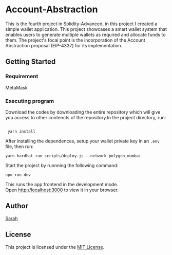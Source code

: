 # Account-Abstraction

This is the fourth project in Solidity-Advanced, in this project I created a simple wallet application. This project showcases a smart wallet system that enables users to generate multiple wallets as required and allocate funds to them. The project's focal point is the incorporation of the Account Abstraction proposal (EIP-4337) for its implementation.

## Getting Started

### Requirement

MetaMask

### Executing program

Download the codes by downloading the entire repository which will give you access to other contencts of the repository.In the project directory,  run:

```shell

 yarn install

```

After installing the dependences, setup your wallet private key in an `.env` file, then run:

```shell
yarn hardhat run scripts/deploy.js --network polygon_mumbai
```

Start the project by runnning the following command:

```shell
npm run dev
```

This runs the app frontend in the development mode.\
Open [http://localhost:3000](http://localhost:3000) to view it in your browser.

## Author

[Sarah](https://github.com/sarahannie/)

## License

This project is licensed under the [MIT License](LICENSE).
